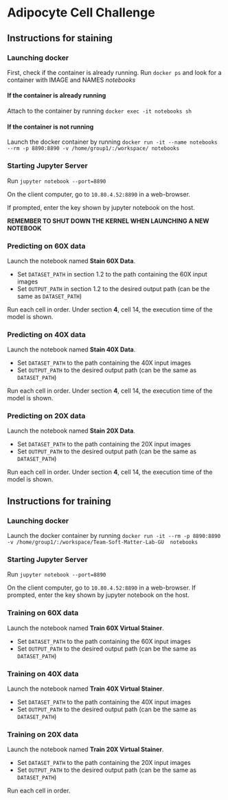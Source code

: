 # Adipocyte Cell Challenge

## Instructions for staining

### Launching docker

First, check if the container is already running. Run `docker ps` and look for a container with IMAGE and NAMES _notebooks_

#### If the container is already running
Attach to the container by running `docker exec -it notebooks sh`

#### If the container is not running
Launch the docker container by running `docker run -it --name notebooks --rm -p 8890:8890 -v /home/group1/:/workspace/ notebooks`



### Starting Jupyter Server

Run `jupyter notebook --port=8890`

On the client computer, go to `10.80.4.52:8890` in a web-browser.

If prompted, enter the key shown by jupyter notebook on the host.

**REMEMBER TO SHUT DOWN THE KERNEL WHEN LAUNCHING A NEW NOTEBOOK**

### Predicting on 60X data

Launch the notebook named **Stain 60X Data**.

* Set `DATASET_PATH` in section 1.2 to the path containing the 60X input images
* Set `OUTPUT_PATH` in section 1.2 to the desired output path (can be the same as `DATASET_PATH`)

Run each cell in order. Under section **4**, cell 14, the execution time of the model is shown.

### Predicting on 40X data

Launch the notebook named **Stain 40X Data**.

* Set `DATASET_PATH` to the path containing the 40X input images
* Set `OUTPUT_PATH` to the desired output path (can be the same as `DATASET_PATH`)

Run each cell in order. Under section **4**, cell 14, the execution time of the model is shown.

### Predicting on 20X data

Launch the notebook named **Stain 20X Data**.

* Set `DATASET_PATH` to the path containing the 20X input images
* Set `OUTPUT_PATH` to the desired output path (can be the same as `DATASET_PATH`)

Run each cell in order. Under section **4**, cell 14, the execution time of the model is shown.

## Instructions for training

### Launching docker

Launch the docker container by running `docker run -it --rm -p 8890:8890 -v /home/group1/:/workspace/Team-Soft-Matter-Lab-GU  notebooks`

### Starting Jupyter Server

Run `jupyter notebook --port=8890`

On the client computer, go to `10.80.4.52:8890` in a web-browser.
If prompted, enter the key shown by jupyter notebook on the host.

### Training on 60X data

Launch the notebook named **Train 60X Virtual Stainer**.

* Set `DATASET_PATH` to the path containing the 60X input images
* Set `OUTPUT_PATH` to the desired output path (can be the same as `DATASET_PATH`)


### Training on 40X data

Launch the notebook named **Train 40X Virtual Stainer**.

* Set `DATASET_PATH` to the path containing the 40X input images
* Set `OUTPUT_PATH` to the desired output path (can be the same as `DATASET_PATH`)


### Training on 20X data

Launch the notebook named **Train 20X Virtual Stainer**.

* Set `DATASET_PATH` to the path containing the 20X input images
* Set `OUTPUT_PATH` to the desired output path (can be the same as `DATASET_PATH`)

Run each cell in order. 
